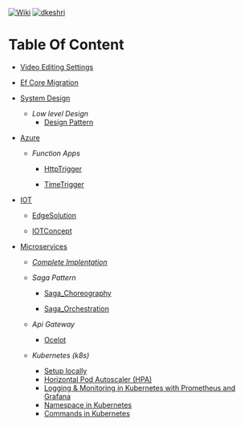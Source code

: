 [![Wiki](https://img.shields.io/badge/Study-Wiki-blue?logo=wikipedia)](https://github.com/dkeshri/Study/wiki)
[![dkeshri](https://img.shields.io/badge/dkeshri-yellow?logo=github)](https://github.com/dkeshri/Study)

# Table Of Content
* [Video Editing Settings](./VideoEditing/README.md)
* [Ef Core Migration](./Backend/README.md)
* [System Design](./Backend/dotnet/dkeshri/SystemDesign/)
    
    * *Low level Design*
        * [Design Pattern](./Backend/dotnet/dkeshri/SystemDesign/Dkeshri.SystemDesign.LowLevel/)

* [Azure](./Backend/dotnet/Azure/)   
    
    * *Function Apps*
    
        * [HttpTrigger](./Backend/dotnet/Azure/Dkeshri.AzureFunctions/Functions/HttpTriggerFunction.cs)

        * [TimeTrigger](./Backend/dotnet/Azure/Dkeshri.AzureFunctions/Functions/TimeTriggerFunction.cs)

* [IOT](./Backend/dotnet/IOT/)

    * [EdgeSolution](./Backend/dotnet/IOT/EdgeSolution/)

    * [IOTConcept](./Backend/dotnet/IOT/IOTConcept)

* [Microservices](./Backend/dotnet/Microservices/)

    * [*Complete Implentation*](./Backend/dotnet/Microservices/MergeAllConcept/)

    * *Saga Pattern*
    
        * [Saga_Choreography](./Backend/dotnet/Microservices/SagaPattern/Saga_Choreography/)

        * [Saga_Orchestration](./Backend/dotnet/Microservices/SagaPattern/Saga_Orchestration/)

    * *Api Gateway*

        * [Ocelot](./Backend/dotnet/Microservices/ApiGateway/Ocelot/)

    * *Kubernetes (k8s)*

        * [Setup locally](./Backend/dotnet/Microservices/MergeAllConcept/k8s/)
        * [Horizontal Pod Autoscaler (HPA)](./Backend/dotnet/Microservices/MergeAllConcept/k8s/hpa/README.md)
        * [Logging & Monitoring in Kubernetes with Prometheus and Grafana](./Backend/dotnet/Microservices/MergeAllConcept/k8s/monitoring/README.md)
        * [Namespace in Kubernetes](./Backend/dotnet/Microservices/MergeAllConcept/k8s/namespace/README.md)
        * [Commands in Kubernetes](./Backend/dotnet/Microservices/MergeAllConcept/k8s/commands/README.md)


